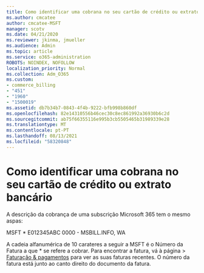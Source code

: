 ```yaml
---
title: Como identificar uma cobrana no seu cartão de crédito ou extrato bancário
ms.author: cmcatee
author: cmcatee-MSFT
manager: scotv
ms.date: 04/21/2020
ms.reviewer: jkinma, jmueller
ms.audience: Admin
ms.topic: article
ms.service: o365-administration
ROBOTS: NOINDEX, NOFOLLOW
localization_priority: Normal
ms.collection: Adm_O365
ms.custom:
- commerce_billing
- "451"
- "1960"
- "1500019"
ms.assetid: db7b34b7-0843-4f4b-9222-bfb998b860df
ms.openlocfilehash: 82e14310556b46cec30c8ec861992a36930b6c2d
ms.sourcegitcommit: ab75f66355116e995b3cb5505465b31989339e28
ms.translationtype: MT
ms.contentlocale: pt-PT
ms.lasthandoff: 08/13/2021
ms.locfileid: "58320848"
---
```

# <a name="how-to-identify-a-charge-on-your-credit-card-or-bank-statement"></a>Como identificar uma cobrana no seu cartão de crédito ou extrato bancário

A descrição da cobrança de uma subscrição Microsoft 365 tem o mesmo aspas:
  
MSFT \* E012345ABC 0000 - MSBILL.INFO, WA
  
A cadeia alfanumérica de 10 carateres a seguir a MSFT é o Número da Fatura a que \* se refere a cobrar. Para encontrar a fatura, vá à página  \> [Faturação & pagamentos](https://go.microsoft.com/fwlink/p/?linkid=848039) para ver as suas faturas recentes. O número da fatura está junto ao canto direito do documento da fatura.